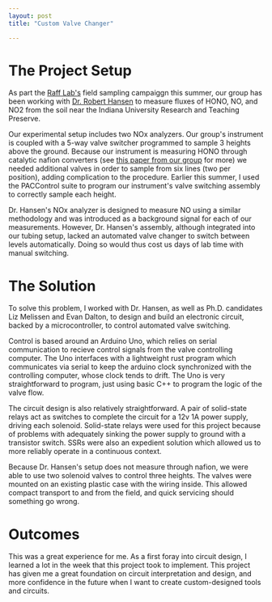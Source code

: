 ```yaml
---
layout: post
title: "Custom Valve Changer"

---
```


# The Project Setup

As part the [Raff Lab's](https://raff.lab.indiana.edu/index.html) field sampling campaiggn this summer, our group has been working with [Dr. Robert Hansen](https://www.qu.edu/faculty-and-staff/robert-hansen/) to measure fluxes of HONO, NO, and NO2 from the soil near the Indiana University Research and Teaching Preserve. 

Our experimental setup includes two NOx analyzers. Our group's instrument is coupled with a 5-way valve switcher programmed to sample 3 heights above the ground. Because our instrument is measuring HONO through catalytic nafion converters (see [this paper from our group](https://pubs.acs.org/doi/10.1021/acs.est.2c05944) for more) we needed additional valves in order to sample from six lines (two per position), adding complication to the procedure. Earlier this summer, I used the PACControl suite to program our instrument's valve switching assembly to correctly sample each height. 

Dr. Hansen's NOx analyzer is designed to measure NO using a similar methodology and was introduced as a background signal for each of our measurements. However, Dr. Hansen's assembly, although integrated into our tubing setup, lacked an automated valve changer to switch between levels automatically. Doing so would thus cost us days of lab time with manual switching. 

# The Solution

To solve this problem, I worked with Dr. Hansen, as well as Ph.D. candidates Liz Melissen and Evan Dalton, to design and build an electronic circuit, backed by a microcontroller, to control automated valve switching. 

Control is based around an Arduino Uno, which relies on serial communication to recieve control signals from the valve controlling computer. The Uno interfaces with a lightweight rust program which communicates via serial to keep the arduino clock synchronized with the controlling computer, whose clock tends to drift. The Uno is very straightforward to program, just using basic C++ to program the logic of the valve flow. 

The circuit design is also relatively straightforward. A pair of solid-state relays act as switches to complete the circuit for a 12v 1A power supply, driving each solenoid. Solid-state relays were used for this project because of problems with adequately sinking the power supply to ground with a transistor switch. SSRs were also an expedient solution which allowed us to more reliably operate in a continuous context. 

Because Dr. Hansen's setup does not measure through nafion, we were able to use two solenoid valves to control three heights. The valves were mounted on an existing plastic case with the wiring inside. This allowed compact transport to and from the field, and quick servicing should something go wrong.

# Outcomes

This was a great experience for me. As a first foray into circuit design, I learned a lot in the week that this project took to implement. This project has given me a great foundation on circuit interpretation and design, and more confidence in the future when I want to create custom-designed tools and circuits. 

